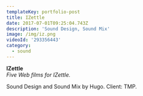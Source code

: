 ```yaml
---
templateKey: portfolio-post
title: IZettle
date: 2017-07-01T09:25:04.743Z
description: 'Sound Design, Sound Mix'
image: /img/iz.png
videoId: '293356443'
category:
  - sound
---
```

**IZettle**\
_Five Web films for IZettle._

Sound Design and Sound Mix by Hugo. Client: TMP.
